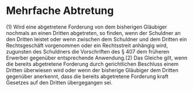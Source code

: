 # Mehrfache Abtretung

(1) Wird eine abgetretene Forderung von dem bisherigen Gläubiger nochmals an einen Dritten abgetreten, so finden, wenn der Schuldner an den Dritten leistet oder wenn zwischen dem Schuldner und dem Dritten ein Rechtsgeschäft vorgenommen oder ein Rechtsstreit anhängig wird, zugunsten des Schuldners die Vorschriften des § 407 dem früheren Erwerber gegenüber entsprechende Anwendung.(2) Das Gleiche gilt, wenn die bereits abgetretene Forderung durch gerichtlichen Beschluss einem Dritten überwiesen wird oder wenn der bisherige Gläubiger dem Dritten gegenüber anerkennt, dass die bereits abgetretene Forderung kraft Gesetzes auf den Dritten übergegangen sei. 

